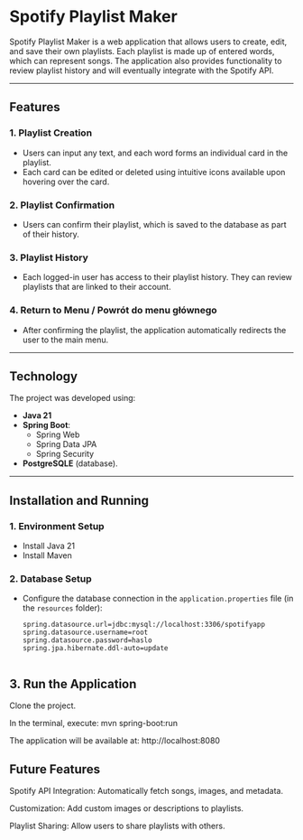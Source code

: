 # Spotify Playlist Maker

Spotify Playlist Maker is a web application that allows users to create, edit, and save their own playlists. Each playlist is made up of entered words, which can represent songs. The application also provides functionality to review playlist history and will eventually integrate with the Spotify API.

---

## Features

### 1. Playlist Creation
- Users can input any text, and each word forms an individual card in the playlist.
- Each card can be edited or deleted using intuitive icons available upon hovering over the card.

### 2. Playlist Confirmation
- Users can confirm their playlist, which is saved to the database as part of their history.


### 3. Playlist History
- Each logged-in user has access to their playlist history. They can review playlists that are linked to their account.

### 4. Return to Menu / Powrót do menu głównego
- After confirming the playlist, the application automatically redirects the user to the main menu.

---

## Technology

The project was developed using:
- **Java 21**
- **Spring Boot**:
  - Spring Web
  - Spring Data JPA
  - Spring Security
- **PostgreSQLE** (database).

---

## Installation and Running

### 1. Environment Setup
- Install Java 21
- Install Maven

### 2. Database Setup
- Configure the database connection in the `application.properties` file (in the `resources` folder):
  ```properties
  spring.datasource.url=jdbc:mysql://localhost:3306/spotifyapp
  spring.datasource.username=root
  spring.datasource.password=haslo
  spring.jpa.hibernate.ddl-auto=update


## 3. Run the Application
Clone the project.

In the terminal, execute:
mvn spring-boot:run

The application will be available at:
http://localhost:8080

## Future Features
Spotify API Integration: Automatically fetch songs, images, and metadata.

Customization: Add custom images or descriptions to playlists.

Playlist Sharing: Allow users to share playlists with others.



